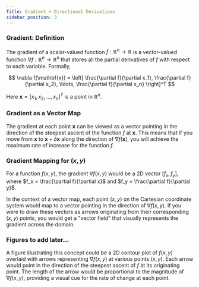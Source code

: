 ```yaml
---
Title: Gradient + Directional Derivatives
sidebar_position: 3
---
```


### Gradient: Definition

The gradient of a scalar-valued function $f: \mathbb{R}^n \rightarrow \mathbb{R}$ is a vector-valued function $\nabla f: \mathbb{R}^n \rightarrow \mathbb{R}^n$ that stores all the partial derivatives of $f$ with respect to each variable. Formally,

$$
\nabla f(\mathbf{x}) = \left[ \frac{\partial f}{\partial x_1}, \frac{\partial f}{\partial x_2}, \ldots, \frac{\partial f}{\partial x_n} \right]^T
$$

Here $\mathbf{x} = [x_1, x_2, \ldots, x_n]^T$ is a point in $\mathbb{R}^n$.

### Gradient as a Vector Map

The gradient at each point $\mathbf{x}$ can be viewed as a vector pointing in the direction of the steepest ascent of the function $f$ at $\mathbf{x}$. This means that if you move from $\mathbf{x}$ to $\mathbf{x} + \delta \mathbf{x}$ along the direction of $\nabla f(\mathbf{x})$, you will achieve the maximum rate of increase for the function $f$.

### Gradient Mapping for $(x,y)$

For a function $f(x, y)$, the gradient $\nabla f(x, y)$ would be a 2D vector $[f_x, f_y]$, where $f_x = \frac{\partial f}{\partial x}$ and $f_y = \frac{\partial f}{\partial y}$.

In the context of a vector map, each point $(x, y)$ on the Cartesian coordinate system would map to a vector pointing in the direction of $\nabla f(x, y)$. If you were to draw these vectors as arrows originating from their corresponding $(x,y)$ points, you would get a "vector field" that visually represents the gradient across the domain.

### Figures to add later...

A figure illustrating this concept could be a 2D contour plot of $f(x, y)$ overlaid with arrows representing $\nabla f(x, y)$ at various points $(x, y)$. Each arrow would point in the direction of the steepest ascent of $f$ at its originating point. The length of the arrow would be proportional to the magnitude of $\nabla f(x, y)$, providing a visual cue for the rate of change at each point.